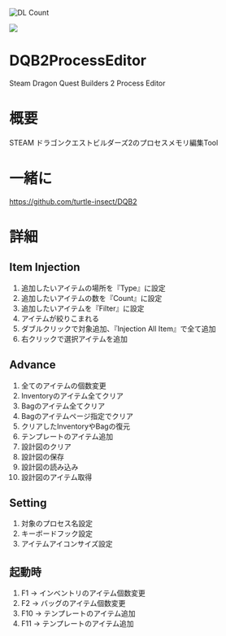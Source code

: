 ![DL Count](https://img.shields.io/github/downloads/turtle-insect/DQB2ProcessEditor/total.svg)

<p>
  <a>
    <img src="https://user-images.githubusercontent.com/30800900/144719392-5c175dcf-8bb2-456f-946e-81fc631e0c64.png"/>
  </a>
</p>

# DQB2ProcessEditor
Steam Dragon Quest Builders 2 Process Editor

# 概要
STEAM ドラゴンクエストビルダーズ2のプロセスメモリ編集Tool

# 一緒に
https://github.com/turtle-insect/DQB2  


# 詳細
## Item Injection
1. 追加したいアイテムの場所を『Type』に設定
2. 追加したいアイテムの数を『Count』に設定
3. 追加したいアイテムを『Filter』に設定
4. アイテムが絞りこまれる
5. ダブルクリックで対象追加、『Injection All Item』で全て追加
6. 右クリックで選択アイテムを追加

## Advance
1. 全てのアイテムの個数変更
2. Inventoryのアイテム全てクリア
3. Bagのアイテム全てクリア
4. Bagのアイテムページ指定でクリア
5. クリアしたInventoryやBagの復元
6. テンプレートのアイテム追加
7. 設計図のクリア
8. 設計図の保存
9. 設計図の読み込み
10. 設計図のアイテム取得

## Setting
1. 対象のプロセス名設定
2. キーボードフック設定
3. アイテムアイコンサイズ設定

## 起動時
1. F1  -> インベントリのアイテム個数変更
2. F2  -> バッグのアイテム個数変更
3. F10 -> テンプレートのアイテム追加
4. F11 -> テンプレートのアイテム追加
